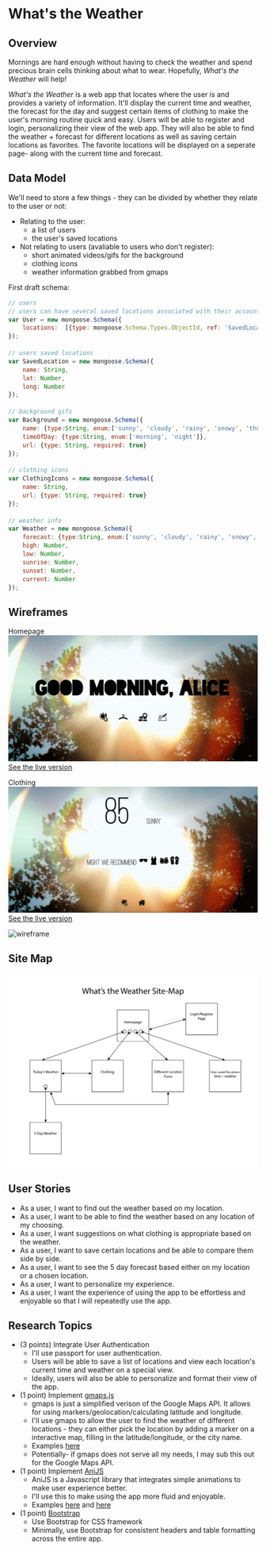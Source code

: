 
# What's the Weather

## Overview

Mornings are hard enough without having to check the weather and spend precious brain cells thinking about what to wear. Hopefully, *What's the Weather* will help!

*What's the Weather* is a web app that locates where the user is and provides a variety of information. It'll display the current time and weather, the forecast for the day and suggest certain items of clothing to make the user's morning routine quick and easy. Users will be able to register and login, personalizing their view of the web app. They will also be able to find the weather + forecast for different locations as well as saving certain locations as favorites. The favorite locations will be displayed on a seperate page- along with the current time and forecast.

## Data Model

We'll need to store a few things - they can be divided by whether they relate to the user or not:
* Relating to the user:
    * a list of users
    * the user's saved locations
* Not relating to users (avaliable to users who don't register):
    * short animated videos/gifs for the background
    * clothing icons
    * weather information grabbed from gmaps

First draft schema:

```javascript
// users
// users can have several saved locations associated with their account
var User = new mongoose.Schema({
    locations:  [{type: mongoose.Schema.Types.ObjectId, ref: 'SavedLocation' }]
});

// users saved locations
var SavedLocation = new mongoose.Schema({
    name: String,
    lat: Number,
    long: Number
});

// background gifs
var Background = new mongoose.Schema({
    name: {type:String, enum:['sunny', 'cloudy', 'rainy', 'snowy', 'thunder']},
    timeOfDay: {type:String, enum:['morning', 'night']},
    url: {type: String, required: true}
});

// clothing icons
var ClothingIcons = new mongoose.Schema({
    name: String,
    url: {type: String, required: true}
});

// weather info
var Weather = new mongoose.Schema({
    forecast: {type:String, enum:['sunny', 'cloudy', 'rainy', 'snowy', 'thunder']},
    high: Number,
    low: Number,
    sunrise: Number,
    sunset: Number,
    current: Number
});

```

## Wireframes

Homepage
![homepage](documentation/homepage.png)
[See the live version](http://i6.cims.nyu.edu/~jmw633/480/AIT/wireframe/)

Clothing
![clothing](documentation/clothing.png)
[See the live version](http://i6.cims.nyu.edu/~jmw633/480/AIT/wireframe/clothing.html)

![wireframe](documentation/wireframe.png)

## Site Map

![site map](documentation/site-map.png)

## User Stories

* As a user, I want to find out the weather based on my location.
* As a user, I want to be able to find the weather based on any location of my choosing.
* As a user, I want suggestions on what clothing is appropriate based on the weather.
* As a user, I want to save certain locations and be able to compare them side by side.
* As a user, I want to see the 5 day forecast based either on my location or a chosen location. 
* As a user, I want to personalize my experience. 
* As a user, I want the experience of using the app to be effortless and enjoyable so that I will repeatedly use the app.

## Research Topics

* (3 points) Integrate User Authentication
    * I'll use passport for user authentication.
    * Users will be able to save a list of locations and view each location's current time and weather on a special view.
    * Ideally, users will also be able to personalize and format their view of the app. 
* (1 point) Implement [gmaps.js](https://hpneo.github.io/gmaps/)
    * gmaps is just a simplified verison of the Google Maps API. It allows for using markers/geolocation/calculating latitude and longitude.
    * I'll use gmaps to allow the user to find the weather of different locations - they can either pick the location by adding a marker on a interactive map, filling in the latitude/longitude, or the city name.
    * Examples [here](https://hpneo.github.io/gmaps/examples.html)
    * Potentially- if gmaps does not serve all my needs, I may sub this out for the Google Maps API.
* (1 point) Implement [AniJS](http://anijs.github.io/)
    * AniJS is a Javascript library that integrates simple animations to make user experience better.
    * I'll use this to make using the app more fluid and enjoyable.
    * Examples [here](http://codepen.io/darielnoel/full/ypfEs/) and [here](http://codepen.io/darielnoel/full/uJLGb/)
* (1 point) [Bootstrap](http://getbootstrap.com/) 
    * Use Bootstrap for CSS framework
    * Minimally, use Bootstrap for consistent headers and table formatting across the entire app.
